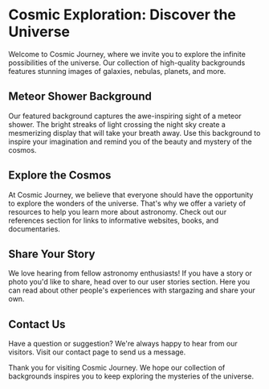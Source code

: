 <!--font:Montserrat-->

# Cosmic Exploration: Discover the Universe

Welcome to Cosmic Journey, where we invite you to explore the infinite possibilities of the universe. Our collection of high-quality backgrounds features stunning images of galaxies, nebulas, planets, and more. 

## Meteor Shower Background

Our featured background captures the awe-inspiring sight of a meteor shower. The bright streaks of light crossing the night sky create a mesmerizing display that will take your breath away. Use this background to inspire your imagination and remind you of the beauty and mystery of the cosmos.

## Explore the Cosmos

At Cosmic Journey, we believe that everyone should have the opportunity to explore the wonders of the universe. That's why we offer a variety of resources to help you learn more about astronomy. Check out our references section for links to informative websites, books, and documentaries. 

## Share Your Story

We love hearing from fellow astronomy enthusiasts! If you have a story or photo you'd like to share, head over to our user stories section. Here you can read about other people's experiences with stargazing and share your own.

## Contact Us

Have a question or suggestion? We're always happy to hear from our visitors. Visit our contact page to send us a message. 

Thank you for visiting Cosmic Journey. We hope our collection of backgrounds inspires you to keep exploring the mysteries of the universe.

<!--

Write me content for website with wallpaper which alt text is:

"A photograph of a meteor shower, with bright streaks of light crossing the night sky."

The name/title of the page should not be 1:1 copy of the alt text but rather a real content of the website which is using this wallpaper.

- Use markdown format 
- Start with heading
- Heading should be short and concise
- The content should look like a real website 
- The website should not be about the wallpaper, wallpaper is just a related background
- Heading should be contain work "wallpaper" or "background"
- Include real sections like references, contact, user stories, etc. use things relevant to the page purpose.
- Feel free to use structure like headings, bullets, numbering, blockquotes, paragraphs, horizontal lines, etc.
- You can use formatting like bold or _italic_
- You can include UTF-8 emojis
- Links should be only #hash anchors (and you can refer to the document itself)
- Do not include images


---


# Stargaze: A Collection of Mesmerizing Wallpapers for Astronomy Enthusiasts

Welcome to Stargaze, a website dedicated to bringing the beauty of the cosmos to your digital devices. Our collection of high-quality wallpapers features stunning images of galaxies, nebulas, planets, and more. 

## Meteor Shower Wallpaper

Our featured wallpaper captures the awe-inspiring sight of a meteor shower. The bright streaks of light crossing the night sky create a mesmerizing display that will take your breath away. Set this wallpaper as your background and let it transport you to a world beyond our own.

## Explore the Universe

At Stargaze, we believe that everyone should have the opportunity to explore the wonders of the universe. That's why we offer a variety of resources to help you learn more about astronomy. Check out our references section for links to informative websites, books, and documentaries. 

## Share Your Story

We love hearing from fellow astronomy enthusiasts! If you have a story or photo you'd like to share, head over to our user stories section. Here you can read about other people's experiences with stargazing and share your own.

## Contact Us

Have a question or suggestion? We're always happy to hear from our visitors. Visit our contact page to send us a message. 

Thank you for visiting Stargaze. We hope our collection of wallpapers inspires you to keep exploring the mysteries of the universe.


---


Heading should not include word "wallpaper". The website should not be about the wallpaper itself, wallpaper is just a related background, rewrite whole content.


---


# Discover the Cosmos: A Universe of Possibilities

Welcome to Discover the Cosmos, a website dedicated to exploring the wonders of the universe. Our collection of high-quality backgrounds features stunning images of galaxies, nebulas, planets, and more. 

## Meteor Shower Background

Our featured background captures the awe-inspiring sight of a meteor shower. The bright streaks of light crossing the night sky create a mesmerizing display that will take your breath away. Use this background to inspire your imagination and remind you of the infinite possibilities of the cosmos.

## Explore the Universe

At Discover the Cosmos, we believe that everyone should have the opportunity to explore the wonders of the universe. That's why we offer a variety of resources to help you learn more about astronomy. Check out our references section for links to informative websites, books, and documentaries. 

## Share Your Story

We love hearing from fellow astronomy enthusiasts! If you have a story or photo you'd like to share, head over to our user stories section. Here you can read about other people's experiences with stargazing and share your own.

## Contact Us

Have a question or suggestion? We're always happy to hear from our visitors. Visit our contact page to send us a message. 

Thank you for visiting Discover the Cosmos. We hope our collection of backgrounds inspires you to keep exploring the mysteries of the universe.


---


Heading is too long, rewrite whole content.


---


# Discover the Universe: A Cosmic Journey

Welcome to Discover the Universe, where we take you on a journey through the wonders of the cosmos. Our collection of high-quality backgrounds features stunning images of galaxies, nebulas, planets, and more. 

## Meteor Shower Background

Our featured background captures the awe-inspiring sight of a meteor shower. The bright streaks of light crossing the night sky create a mesmerizing display that will take your breath away. Use this background to inspire your imagination and remind you of the infinite possibilities of the universe.

## Explore the Cosmos

At Discover the Universe, we believe that everyone should have the opportunity to explore the mysteries of the cosmos. That's why we offer a variety of resources to help you learn more about astronomy. Check out our references section for links to informative websites, books, and documentaries. 

## Share Your Story

We love hearing from fellow astronomy enthusiasts! If you have a story or photo you'd like to share, head over to our user stories section. Here you can read about other people's experiences with stargazing and share your own.

## Contact Us

Have a question or suggestion? We're always happy to hear from our visitors. Visit our contact page to send us a message. 

Thank you for visiting Discover the Universe. We hope our collection of backgrounds inspires you to keep exploring the mysteries of the cosmos.


---


Heading is too long, rewrite whole content.


---


# Cosmic Journey: Explore the Wonders of the Universe

Welcome to Cosmic Journey, where we invite you to explore the infinite possibilities of the universe. Our collection of high-quality backgrounds features stunning images of galaxies, nebulas, planets, and more. 

## Meteor Shower Background

Our featured background captures the awe-inspiring sight of a meteor shower. The bright streaks of light crossing the night sky create a mesmerizing display that will take your breath away. Use this background to inspire your imagination and remind you of the beauty and mystery of the cosmos.

## Explore the Cosmos

At Cosmic Journey, we believe that everyone should have the opportunity to explore the wonders of the universe. That's why we offer a variety of resources to help you learn more about astronomy. Check out our references section for links to informative websites, books, and documentaries. 

## Share Your Story

We love hearing from fellow astronomy enthusiasts! If you have a story or photo you'd like to share, head over to our user stories section. Here you can read about other people's experiences with stargazing and share your own.

## Contact Us

Have a question or suggestion? We're always happy to hear from our visitors. Visit our contact page to send us a message. 

Thank you for visiting Cosmic Journey. We hope our collection of backgrounds inspires you to keep exploring the mysteries of the universe.


---


Write me a Google font which is best fitting for the website.

Pick from the list:
- Dancing Script
- IBM Plex Sans
- Montserrat
- Lato
- Inter
- Orbitron
- Raleway
- Futura
- Barlow Condensed
- Exo 2
- Lobster
- Playfair Display
- Great Vibes
- Poppins
- Open Sans
- Alegreya
- Roboto


Write just the font name nothing else.


---


Montserrat

-->
